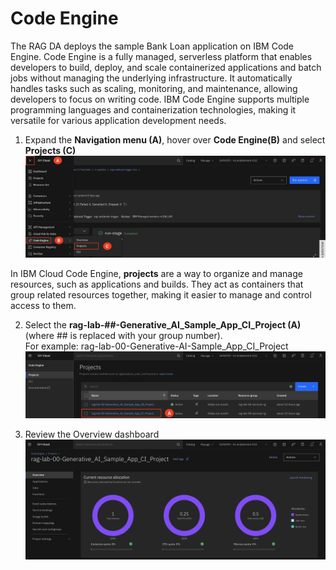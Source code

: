 # Code Engine

The RAG DA deploys the sample Bank Loan application on IBM Code Engine. Code Engine is a fully managed, serverless platform that enables developers to build, deploy, and scale containerized applications and batch jobs without managing the underlying infrastructure. It automatically handles tasks such as scaling, monitoring, and maintenance, allowing developers to focus on writing code. IBM Code Engine supports multiple programming languages and containerization technologies, making it versatile for various application development needs.

1. Expand the **Navigation menu (A)**, hover over **Code Engine(B)** and select **Projects (C)**
![alt text](../images/1.5.1-n.png)

In IBM Cloud Code Engine, **projects** are a way to organize and manage resources, such as applications and builds. They act as containers that group related resources together, making it easier to manage and control access to them. 

2. Select the **rag-lab-##-Generative_AI_Sample_App_CI_Project (A)** (where ## is replaced with your group number). <br>
For example: rag-lab-00-Generative-AI-Sample_App_CI_Project
![alt text](../images/1.5.2-n.png)

3. Review the Overview dashboard 
![alt text](../images/1.5.3-n.png)